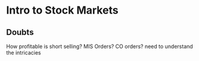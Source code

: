# Intro to Stock Markets

## Doubts

How profitable is short selling? MIS Orders? CO orders? need to understand the intricacies
